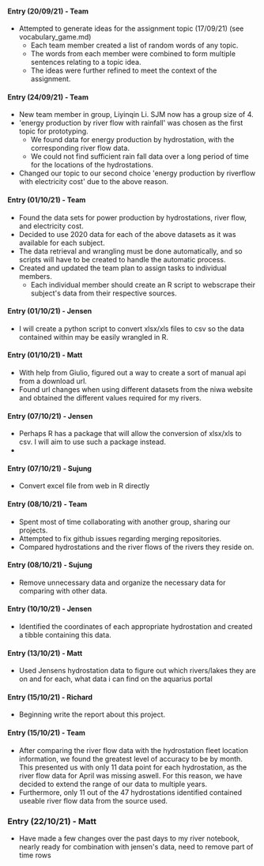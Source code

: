 #### Entry (20/09/21) - Team
- Attempted to generate ideas for the assignment topic (17/09/21) (see vocabulary_game.md)
  - Each team member created a list of random words of any topic.
  - The words from each member were combined to form multiple sentences relating to a topic idea.
  - The ideas were further refined to meet the context of the assignment.

#### Entry (24/09/21) - Team
- New team member in group, Liyinqin Li. SJM now has a group size of 4.
- 'energy production by river flow with rainfall' was chosen as the first topic for prototyping.
  - We found data for energy production by hydrostation, with the corresponding river flow data.
  - We could not find sufficient rain fall data over a long period of time for the locations of the hydrostations.  
- Changed our topic to our second choice 'energy production by riverflow with electricity cost' due to the above reason.

#### Entry (01/10/21) - Team
- Found the data sets for power production by hydrostations, river flow, and electricity cost.
- Decided to use 2020 data for each of the above datasets as it was available for each subject.
- The data retrieval and wrangling must be done automatically, and so scripts will have to be created to handle the automatic process.
- Created and updated the team plan to assign tasks to individual members.
    - Each individual member should create an R script to webscrape their subject's data from their respective sources. 

#### Entry (01/10/21) - Jensen
- I will create a python script to convert xlsx/xls files to csv so the data contained within may be easily wrangled in R.

#### Entry (01/10/21) - Matt
- With help from Giulio, figured out a way to create a sort of manual api from a download url.
- Found url changes when using different datasets from the niwa website and obtained the different values required for my rivers.

#### Entry (07/10/21) - Jensen
- Perhaps R has a package that will allow the conversion of xlsx/xls to csv. I will aim to use such a package instead. 
- 
#### Entry (07/10/21) - Sujung
- Convert excel file from web in R directly

#### Entry (08/10/21) - Team
- Spent most of time collaborating with another group, sharing our projects.
- Attempted to fix github issues regarding merging repositories.
- Compared hydrostations and the river flows of the rivers they reside on.

#### Entry (08/10/21) - Sujung
- Remove unnecessary data and organize the necessary data for comparing with other data.

#### Entry (10/10/21) - Jensen
- Identified the coordinates of each appropriate hydrostation and created a tibble containing this data.

#### Entry (13/10/21) - Matt
- Used Jensens hydrostation data to figure out which rivers/lakes they are on and for each, what data i can find on the aquarius portal

#### Entry (15/10/21) - Richard
- Beginning write the report about this project.

#### Entry (15/10/21) - Team
- After comparing the river flow data with the hydrostation fleet location information, we found the greatest level of accuracy to be by month. This presented us with only 11 data point for each hydrostation, as the river flow data for April was missing aswell. For this reason, we have decided to extend the range of our data to multiple years.
- Furthermore, only 11 out of the 47 hydrostations identified contained useable river flow data from the source used.

### Entry (22/10/21) - Matt
- Have made a few changes over the past days to my river notebook, nearly ready for combination with jensen's data, need to remove part of time rows